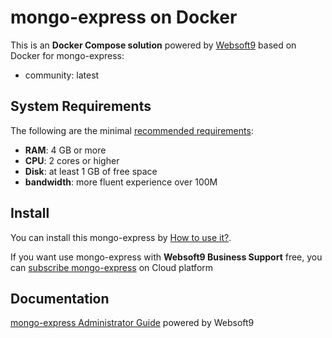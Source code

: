 # mongo-express on Docker  

This is an **Docker Compose solution** powered by [Websoft9](https://www.websoft9.com) based on Docker for mongo-express:


 - community:  latest


## System Requirements

The following are the minimal [recommended requirements](https://github.com/mongoexpress/docker#recommended-system-requirements):

* **RAM**: 4 GB or more
* **CPU**: 2 cores or higher
* **Disk**: at least 1 GB of free space
* **bandwidth**: more fluent experience over 100M  

## Install

You can install this mongo-express by [How to use it?](https://github.com/Websoft9/docker-library#how-to-use-it).   

If you want use mongo-express with **Websoft9 Business Support** free, you can [subscribe mongo-express](https://www.websoft9.com/apps) on Cloud platform

## Documentation

[mongo-express Administrator Guide](https://support.websoft9.com/docs/mongoexpress) powered by Websoft9